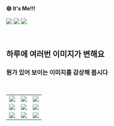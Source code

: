<!--
#### 📫 How to reach me?
<a href="mailto:thquddnr123@gmail.com">
    <img 
        src="https://img.shields.io/badge/Gmail-d14836?style=flat-square&logo=Gmail&logoColor=white&link=mailto:thquddnr123@gmail.com"
        style="height : auto; margin-left : 60px; margin-right : 60px;"/>
</a>
-->
#### 😄 It's Me!!!

<a href="https://cybecho.notion.site/SBU-s-Archives-854ccd3338c2456a867956f26143998a" target="_blank"><img src="https://img.shields.io/badge/Portfolio-303030?style=for-the-badge&logo=Notion&logoColor=white"/></a>
<a href="https://www.instagram.com/junk_warrior_vintage/" target="_blank"><img src="https://img.shields.io/badge/@junk_warrir_vintage-E4405F?style=for-the-badge&logo=Instagram&logoColor=white"/></a>
<a href="https://www.behance.net/thquddnr125654" target="_blank"><img src="https://img.shields.io/badge/Behance-1769FF?style=for-the-badge&logo=Behance&logoColor=white"/></a>

</br>

## 하루에 여러번 이미지가 변해요
### 뭔가 있어 보이는 이미지를 감상해 봅시다

<!--
마크업 바로보기 사이트
https://dillinger.io/ 
-->
  <br/> <table>
<tr>
<td><a href='https://img.theqoo.net/img/rjIus.jpg'><img src='https://www.random-art.org/img/large/435360.jpg'></a></td>
<td><a href='https://www.omfgdogs.com/#'><img src='https://www.random-art.org/img/large/435361.jpg'></a></td>
<td><a href='https://pointerpointer.com/'><img src='https://www.random-art.org/img/large/435373.jpg'></a></td>
</tr>
<tr>
<td><a href='http://www.omglasergunspewpewpew.com/'><img src='https://www.random-art.org/img/large/435340.jpg'></a></td>
<td><a href='https://binarypiano.com/'><img src='https://www.random-art.org/img/large/435324.jpg'></a></td>
<td><a href='https://www.cameronsworld.net'><img src='https://www.random-art.org/img/large/435295.jpg'></a></td>
</tr>
<tr>
<td><a href='https://kimjongillookingatthings.tumblr.com/'><img src='https://www.random-art.org/img/large/435331.jpg'></a></td>
<td><a href='https://longdogechallenge.com/'><img src='https://www.random-art.org/img/large/435296.jpg'></a></td>
<td><a href='https://name.ho9.me/'><img src='https://www.random-art.org/img/large/435375.jpg'></a></td>
</tr>
</table>
